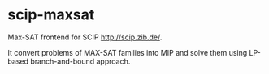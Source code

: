 scip-maxsat
===========

Max-SAT frontend for SCIP <http://scip.zib.de/>.

It convert problems of MAX-SAT families into MIP and
solve them using LP-based branch-and-bound approach.
